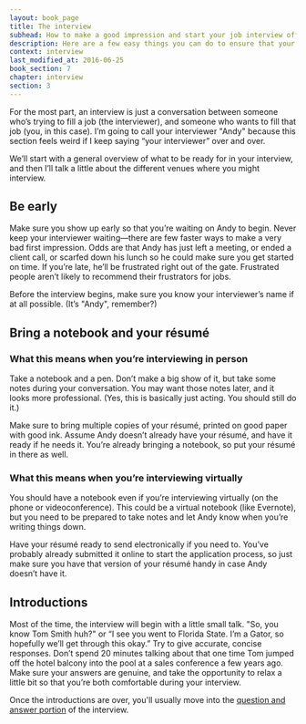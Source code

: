 ```yaml
---
layout: book_page
title: The interview
subhead: How to make a good impression and start your job interview off on the right foot
description: Here are a few easy things you can do to ensure that your job interviews start off on the right foot.
context: interview
last_modified_at: 2016-06-25
book_section: 7
chapter: interview
section: 3
---
```

For the most part, an interview is just a conversation between someone who’s trying to fill a job (the interviewer), and someone who wants to fill that job (you, in this case). I’m going to call your interviewer "Andy" because this section feels weird if I keep saying “your interviewer” over and over.

We’ll start with a general overview of what to be ready for in your interview, and then I’ll talk a little about the different venues where you might interview.

## Be early

Make sure you show up early so that you’re waiting on Andy to begin. Never keep your interviewer waiting—there are few faster ways to make a very bad first impression. Odds are that Andy has just left a meeting, or ended a client call, or scarfed down his lunch so he could make sure you get started on time. If you’re late, he’ll be frustrated right out of the gate. Frustrated people aren’t likely to recommend their frustrators for jobs.

Before the interview begins, make sure you know your interviewer’s name if at all possible. (It’s "Andy", remember?)

## Bring a notebook and your résumé

### What this means when you’re interviewing in person

Take a notebook and a pen. Don’t make a big show of it, but take some notes during your conversation. You may want those notes later, and it looks more professional. (Yes, this is basically just acting. You should still do it.)

Make sure to bring multiple copies of your résumé, printed on good paper with good ink. Assume Andy doesn’t already have your résumé, and have it ready if he needs it. You’re already bringing a notebook, so put your résumé in there as well.

### What this means when you’re interviewing virtually

You should have a notebook even if you’re interviewing virtually (on the phone or videoconference). This could be a virtual notebook (like Evernote), but you need to be prepared to take notes and let Andy know when you’re writing things down.

Have your résumé ready to send electronically if you need to. You’ve probably already submitted it online to start the application process, so just make sure you have that version of your résumé handy in case Andy doesn’t have it.

## Introductions

Most of the time, the interview will begin with a little small talk. "So, you know Tom Smith huh?" or “I see you went to Florida State. I’m a Gator, so hopefully we’ll get through this okay.” Try to give accurate, concise responses. Don’t spend 20 minutes talking about that one time Tom jumped off the hotel balcony into the pool at a sales conference a few years ago. Make sure your answers are genuine, and take the opportunity to relax a little bit so that you’re both comfortable during your interview.

Once the introductions are over, you'll usually move into the [question and answer portion](/book/interview/common-interview-questions/) of the interview.